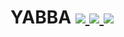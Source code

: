 # YABBA [![](http://cf.way2muchnoise.eu/yabba.svg) ![](https://cf.way2muchnoise.eu/packs/yabba.svg) ![](http://cf.way2muchnoise.eu/versions/yabba.svg)](https://www.curseforge.com/minecraft/mc-mods/yabba)